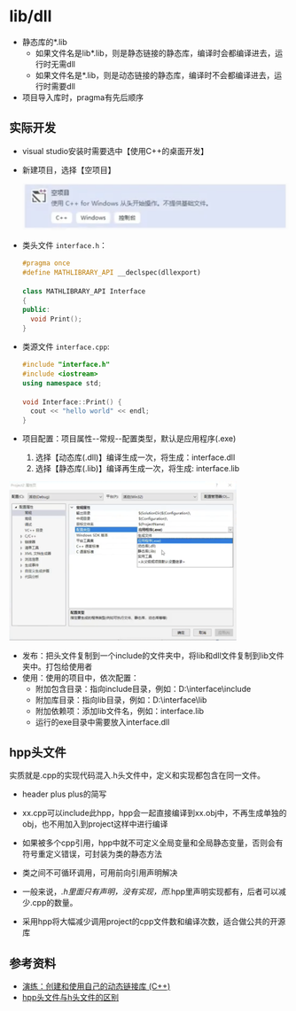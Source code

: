 # lib/dll

- 静态库的*.lib
  - 如果文件名是lib*.lib，则是静态链接的静态库，编译时会都编译进去，运行时无需dll
  - 如果文件名是*.lib，则是动态链接的静态库，编译时不会都编译进去，运行时需要dll
- 项目导入库时，pragma有先后顺序



## 实际开发

- visual studio安装时需要选中【使用C++的桌面开发】

- 新建项目，选择【空项目】

  <img src="../../images/vs-empty-project.png" alt="image-20210421220328449" style="zoom:50%;" />

- 类头文件 `interface.h`：

  ```c++
  #pragma once
  #define MATHLIBRARY_API __declspec(dllexport)
  
  class MATHLIBRARY_API Interface
  {
  public:
    void Print();
  }
  ```

- 类源文件 `interface.cpp`:

  ```c++
  #include "interface.h"
  #include <iostream>
  using namespace std;
  
  void Interface::Print() {
  	cout << "hello world" << endl;  
  }
  ```

- 项目配置：项目属性--常规--配置类型，默认是应用程序(.exe)

  1. 选择【动态库(.dll)】编译生成一次，将生成：interface.dll
  2. 选择【静态库(.lib)】编译再生成一次，将生成: interface.lib

<img src="../../images/vs-config-dll.png" alt="image-20210421220446631" style="zoom: 40%;" />

- 发布：把头文件复制到一个include的文件夹中，将lib和dll文件复制到lib文件夹中。打包给使用者
- 使用：使用的项目中，依次配置：
  - 附加包含目录：指向include目录，例如：D:\interface\include
  - 附加库目录：指向lib目录，例如：D:\interface\lib
  - 附加依赖项：添加lib文件名，例如：interface.lib
  - 运行的exe目录中需要放入interface.dll



## hpp头文件

实质就是.cpp的实现代码混入.h头文件中，定义和实现都包含在同一文件。

- header plus plus的简写

- xx.cpp可以include此hpp，hpp会一起直接编译到xx.obj中，不再生成单独的obj，也不用加入到project这样中进行编译

- 如果被多个cpp引用，hpp中就不可定义全局变量和全局静态变量，否则会有符号重定义错误，可封装为类的静态方法

- 类之间不可循环调用，可用前向引用声明解决

- 一般来说，*.h里面只有声明，没有实现，而*.hpp里声明实现都有，后者可以减少.cpp的数量。

- 采用hpp将大幅减少调用project的cpp文件数和编译次数，适合做公共的开源库

  



## 参考资料

- [演练：创建和使用自己的动态链接库 (C++)](https://docs.microsoft.com/zh-cn/cpp/build/walkthrough-creating-and-using-a-dynamic-link-library-cpp?view=msvc-160)
- [hpp头文件与h头文件的区别](https://blog.csdn.net/follow_blast/article/details/81706698)